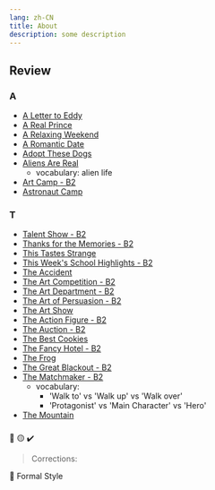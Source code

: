 ```yaml
---
lang: zh-CN
title: About
description: some description
---
```


## Review

### A

- [A Letter to Eddy](/duolingo/story/A/005.html)
- [A Real Prince](/duolingo/story/A/008.html)
- [A Relaxing Weekend](/duolingo/story/A/009.html)
- [A Romantic Date](/duolingo/story/A/010.html)
- [Adopt These Dogs](/duolingo/story/A/013.html)
- [Aliens Are Real](/duolingo/story/A/015.html)
  - vocabulary: alien life
- [Art Camp - B2](/duolingo/story/A/018.html)
- [Astronaut Camp](/duolingo/story/A/020.html)

### T

- [Talent Show - B2](/duolingo/story/T/001.html)
- [Thanks for the Memories - B2](/duolingo/story/T/004.html)
- [This Tastes Strange](/duolingo/story/T/006.html)
- [This Week's School Highlights - B2](/duolingo/story/T/007.html)
- [The Accident](/duolingo/story/T/012.html)
- [The Art Competition - B2](/duolingo/story/T/013.html)
- [The Art Department - B2](/duolingo/story/T/014.html)
- [The Art of Persuasion - B2](/duolingo/story/T/015.html)
- [The Art Show](/duolingo/story/T/016.html)
- [The Action Figure - B2](/duolingo/story/T/017.html)
- [The Auction - B2](/duolingo/story/T/018.html)
- [The Best Cookies](/duolingo/story/T/022.html)
- [The Fancy Hotel - B2](/duolingo/story/T/034.html)
- [The Frog](/duolingo/story/T/036.html)
- [The Great Blackout - B2](/duolingo/story/T/038.html)
- [The Matchmaker - B2](/duolingo/story/T/048.html)
  - vocabulary:
    - 'Walk to' vs 'Walk up' vs 'Walk over'
    - 'Protagonist' vs 'Main Character' vs 'Hero'
- [The Mountain](/duolingo/story/T/049.html)

###

🌟
🟡
✔️

> Corrections:

🌟 Formal Style